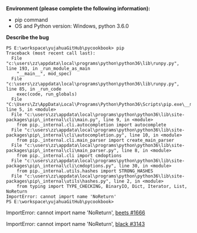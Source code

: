 
<b>Environment (please complete the following information):</b>
- pip command
- OS and Python version: Windows, python 3.6.0

<b>Describe the bug</b>
```log
PS E:\workspace\yujahuaGitHub\pycookbook> pip
Traceback (most recent call last):
  File "c:\users\zz\appdata\local\programs\python\python36\lib\runpy.py", line 193, in _run_module_as_main
    "__main__", mod_spec)
  File "c:\users\zz\appdata\local\programs\python\python36\lib\runpy.py", line 85, in _run_code
    exec(code, run_globals)
  File "C:\Users\Zz\AppData\Local\Programs\Python\Python36\Scripts\pip.exe\__main__.py", line 5, in <module>
  File "c:\users\zz\appdata\local\programs\python\python36\lib\site-packages\pip\_internal\cli\main.py", line 9, in <module>
    from pip._internal.cli.autocompletion import autocomplete
  File "c:\users\zz\appdata\local\programs\python\python36\lib\site-packages\pip\_internal\cli\autocompletion.py", line 10, in <module>
    from pip._internal.cli.main_parser import create_main_parser
  File "c:\users\zz\appdata\local\programs\python\python36\lib\site-packages\pip\_internal\cli\main_parser.py", line 8, in <module>
    from pip._internal.cli import cmdoptions
  File "c:\users\zz\appdata\local\programs\python\python36\lib\site-packages\pip\_internal\cli\cmdoptions.py", line 30, in <module>
    from pip._internal.utils.hashes import STRONG_HASHES
  File "c:\users\zz\appdata\local\programs\python\python36\lib\site-packages\pip\_internal\utils\hashes.py", line 2, in <module>
    from typing import TYPE_CHECKING, BinaryIO, Dict, Iterator, List, NoReturn
ImportError: cannot import name 'NoReturn'
PS E:\workspace\yujahuaGitHub\pycookbook>
```

ImportError: cannot import name 'NoReturn', 
[beets #1666](https://github.com/psf/black/issues/1666)

ImportError: cannot import name 'NoReturn',
[black #3143](https://github.com/beetbox/beets/issues/3143)